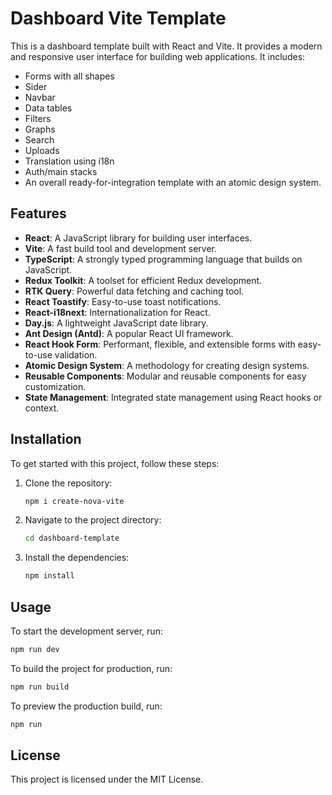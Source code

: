 # Dashboard Vite Template

This is a dashboard template built with React and Vite. It provides a modern and responsive user interface for building web applications. It includes:

- Forms with all shapes
- Sider
- Navbar
- Data tables
- Filters
- Graphs
- Search
- Uploads
- Translation using i18n
- Auth/main stacks
- An overall ready-for-integration template with an atomic design system.

## Features

- **React**: A JavaScript library for building user interfaces.
- **Vite**: A fast build tool and development server.
- **TypeScript**: A strongly typed programming language that builds on JavaScript.
- **Redux Toolkit**: A toolset for efficient Redux development.
- **RTK Query**: Powerful data fetching and caching tool.
- **React Toastify**: Easy-to-use toast notifications.
- **React-i18next**: Internationalization for React.
- **Day.js**: A lightweight JavaScript date library.
- **Ant Design (Antd)**: A popular React UI framework.
- **React Hook Form**: Performant, flexible, and extensible forms with easy-to-use validation.
- **Atomic Design System**: A methodology for creating design systems.
- **Reusable Components**: Modular and reusable components for easy customization.
- **State Management**: Integrated state management using React hooks or context.

## Installation

To get started with this project, follow these steps:

1. Clone the repository:
   ```bash
   npm i create-nova-vite
   ```
2. Navigate to the project directory:
   ```bash
   cd dashboard-template
   ```
3. Install the dependencies:
   ```bash
   npm install
   ```

## Usage

To start the development server, run:

```bash
npm run dev
```

To build the project for production, run:

```bash
npm run build
```

To preview the production build, run:

```bash
npm run
```

## License

This project is licensed under the MIT License.
